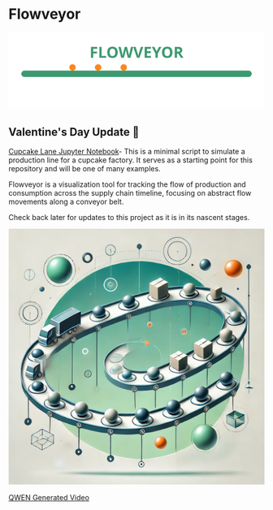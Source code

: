 # Flowveyor

![Flowveyor Logo](assets/flowveyor_logo.svg)  

## Valentine's Day Update 💝  

[Cupcake Lane Jupyter Notebook](scripts/Cupcake_Lane.ipynb)- This is a minimal script to simulate a production line for a cupcake factory. It serves as a starting point for this repository and will be one of many examples.   

Flowveyor is a visualization tool for tracking the flow of production and consumption across the supply chain timeline, focusing on abstract flow movements along a conveyor belt.  

Check back later for updates to this project as it is in its nascent stages.

![Flowveyour Art](assets/flowveyor.webp)  

[QWEN Generated Video](https://github.com/Photon1c/Flowveyor/raw/refs/heads/main/assets/supply_chain.mp4)
